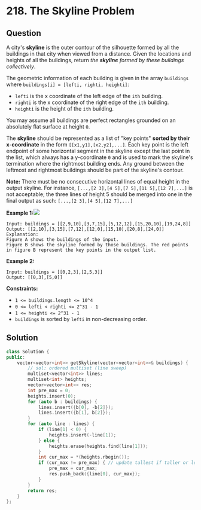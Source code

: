 # 218. The Skyline Problem

## Question

A city's **skyline** is the outer contour of the silhouette formed by all the buildings in that city when viewed from a distance. Given the locations and heights of all the buildings, return _the **skyline** formed by these buildings collectively_.

The geometric information of each building is given in the array `buildings` where `buildings[i] = [lefti, righti, heighti]`:

* `lefti` is the x coordinate of the left edge of the `ith` building.
* `righti` is the x coordinate of the right edge of the `ith` building.
* `heighti` is the height of the `ith` building.

You may assume all buildings are perfect rectangles grounded on an absolutely flat surface at height `0`.

The **skyline** should be represented as a list of "key points" **sorted by their x-coordinate** in the form `[[x1,y1],[x2,y2],...]`. Each key point is the left endpoint of some horizontal segment in the skyline except the last point in the list, which always has a y-coordinate `0` and is used to mark the skyline's termination where the rightmost building ends. Any ground between the leftmost and rightmost buildings should be part of the skyline's contour.

**Note:** There must be no consecutive horizontal lines of equal height in the output skyline. For instance, `[...,[2 3],[4 5],[7 5],[11 5],[12 7],...]` is not acceptable; the three lines of height 5 should be merged into one in the final output as such: `[...,[2 3],[4 5],[12 7],...]`

**Example 1:**![](https://assets.leetcode.com/uploads/2020/12/01/merged.jpg)

```text
Input: buildings = [[2,9,10],[3,7,15],[5,12,12],[15,20,10],[19,24,8]]
Output: [[2,10],[3,15],[7,12],[12,0],[15,10],[20,8],[24,0]]
Explanation:
Figure A shows the buildings of the input.
Figure B shows the skyline formed by those buildings. The red points in figure B represent the key points in the output list.
```

**Example 2:**

```text
Input: buildings = [[0,2,3],[2,5,3]]
Output: [[0,3],[5,0]]
```

**Constraints:**

* `1 <= buildings.length <= 10^4`
* `0 <= lefti < righti <= 2^31 - 1`
* `1 <= heighti <= 2^31 - 1`
* `buildings` is sorted by `lefti` in non-decreasing order.

## Solution

```cpp
class Solution {
public:
    vector<vector<int>> getSkyline(vector<vector<int>>& buildings) {
        // sol: ordered multiset (line sweep)
        multiset<vector<int>> lines;
        multiset<int> heights;
        vector<vector<int>> res;
        int pre_max = 0;
        heights.insert(0);
        for (auto b : buildings) {
            lines.insert({b[0], -b[2]});
            lines.insert({b[1], b[2]});
        }
        for (auto line : lines) {
            if (line[1] < 0) {
                heights.insert(-line[1]);
            } else {
                heights.erase(heights.find(line[1]));
            }
            int cur_max = *(heights.rbegin());
            if (cur_max != pre_max) { // update tallest if taller or lower than previous tallest
                pre_max = cur_max;
                res.push_back({line[0], cur_max});
            }
        }
        return res;
    }
};
```

